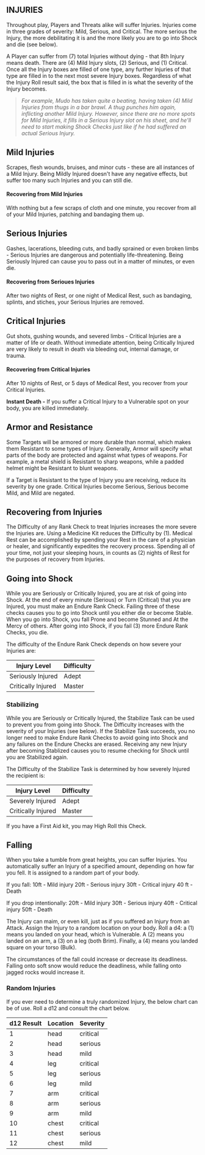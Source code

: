 ## INJURIES
Throughout play, Players and Threats alike will suffer Injuries. Injuries come in three grades of severity: Mild, Serious, and Critical. The more serious the Injury, the more debilitating it is and the more likely you are to go into Shock and die (see below).

A Player can suffer from (7) total Injuries without dying - that 8th Injury means death. There are (4) Mild Injury slots, (2) Serious, and (1) Critical. Once all the Injury boxes are filled of one type, any further Injuries of that type are filled in to the next most severe Injury boxes. Regardless of what the Injury Roll result said, the box that is filled in is what the severity of the Injury becomes.

>*For example, Mudo has taken quite a beating, having taken (4) Mild Injuries from thugs in a bar brawl. A thug punches him again, inflicting another Mild Injury. However, since there are no more spots for Mild Injuries, it fills in a Serious Injury slot on his sheet, and he'll need to start making Shock Checks just like if he had suffered an actual Serious Injury.*

## Mild Injuries
Scrapes, flesh wounds, bruises, and minor cuts - these are all instances of a Mild Injury. Being Mildly Injured doesn't have any negative effects, but suffer too many such Injuries and you can still die.
#### Recovering from Mild Injuries
With nothing but a few scraps of cloth and one minute, you recover from all of your Mild Injuries, patching and bandaging them up. 

## Serious Injuries
Gashes, lacerations, bleeding cuts, and badly sprained or even broken limbs - Serious Injuries are dangerous and potentially life-threatening. Being Seriously Injured can cause you to pass out in a matter of minutes, or even die.
#### Recovering from Serioues Injuries
After two nights of Rest, or one night of Medical Rest, such as bandaging, splints, and stiches, your Serious Injuries are removed. 

## Critical Injuries
Gut shots, gushing wounds, and severed limbs - Critical Injuries are a matter of life or death. Without immediate attention, being Critically Injured are very likely to result in death via bleeding out, internal damage, or trauma.
#### Recovering from Critical Injuries
After 10 nights of Rest, or 5 days of Medical Rest, you recover from your Critical Injuries.

**Instant Death -** If you suffer a Critical Injury to a Vulnerable spot on your body, you are killed immediately.

## Armor and Resistance
Some Targets will be armored or more durable than normal, which makes them Resistant to some types of Injury. Generally, Armor will specify what parts of the body are protected and against what types of weapons. For example, a metal shield is Resistant to sharp weapons, while a padded helmet might be Resistant to blunt weapons.

If a Target is Resistant to the type of Injury you are receiving, reduce its severity by one grade. Critical Injuries become Serious, Serious become Mild, and Mild are negated.

## Recovering from Injuries
The Difficulty of any Rank Check to treat Injuries increases the more severe the Injuries are. Using a Medicine Kit reduces the Difficulty by (1). Medical Rest can be accomplished by spending your Rest in the care of a physician or healer, and significantly expedites the recovery process. Spending all of your time, not just your sleeping hours, in counts as (2) nights of Rest for the purposes of recovery from Injuries.

## Going into Shock
While you are Seriously or Critically Injured, you are at risk of going into Shock. At the end of every minute (Serious) or Turn (Critical) that you are Injured, you must make an Endure Rank Check. Failing three of these checks causes you to go into Shock until you either die or become Stable. When you go into Shock, you fall Prone and become Stunned and At the Mercy of others. After going into Shock, if you fail (3) more Endure Rank Checks, you die.

The difficulty of the Endure Rank Check depends on how severe your Injuries are:

Injury Level | Difficulty
--- | ---
Seriously Injured | Adept
Critically Injured | Master

### Stabilizing
While you are Seriously or Critically Injured, the Stabilize Task can be used to prevent you from going into Shock. The Difficulty increases with the severity of your Injuries (see below). If the Stabilize Task succeeds, you no longer need to make Endure Rank Checks to avoid going into Shock and any failures on the Endure Checks are erased. Receiving any new Injury after becoming Stablized causes you to resume checking for Shock until you are Stabilized again.

The Difficulty of the Stabilize Task is determined by how severely Injured the recipient is:

Injury Level | Difficulty
--- | ---
Severely Injured | Adept
Critically Injured | Master

If you have a First Aid kit, you may High Roll this Check.

## Falling
When you take a tumble from great heights, you can suffer Injuries. You automatically suffer an Injury of a specified amount, depending on how far you fell. It is assigned to a random part of your body.

If you fall:
10ft - Mild injury
20ft - Serious injury
30ft - Critical injury
40 ft - Death

If you drop intentionally:
20ft - Mild injury
30ft - Serious injury
40ft - Critical injury
50ft - Death

The Injury can maim, or even kill, just as if you suffered an Injury from an Attack. Assign the Injury to a random location on your body. Roll a d4: a (1) means you landed on your head, which is Vulnerable. A (2) means you landed on an arm, a (3) on a leg (both Brim). Finally, a (4) means you landed square on your torso (Bulk).

The circumstances of the fall could increase or decrease its deadliness. Falling onto soft snow would reduce the deadliness, while falling onto jagged rocks would increase it.

### Random Injuries
If you ever need to determine a truly randomized Injury, the below chart can be of use. Roll a d12 and consult the chart below.

d12 Result | Location | Severity
--- | --- | ---
1 | head | critical
2 | head | serious
3 | head | mild
4 | leg | critical
5 | leg | serious
6 | leg | mild
7 | arm | critical
8 | arm | serious
9 | arm | mild
10 | chest | critical
11 | chest | serious
12 | chest | mild

